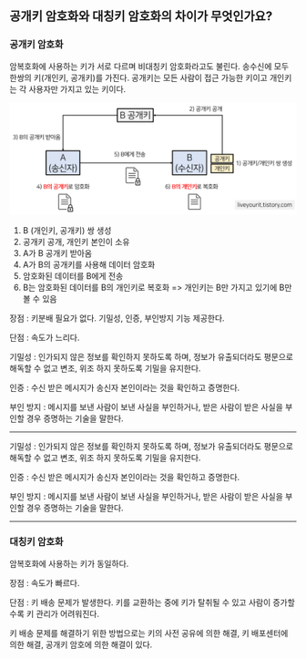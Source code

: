 ## 공개키 암호화와 대칭키 암호화의 차이가 무엇인가요?

### 공개키 암호화

암복호화에 사용하는 키가 서로 다르며 비대칭키 암호화라고도 불린다.
송수신에 모두 한쌍의 키(개인키, 공개키)를 가진다.
공개키는 모든 사람이 접근 가능한 키이고 개인키는 각 사용자만 가지고 있는 키이다.

![공개키_개인키](./공개키_개인키.png)

1. B (개인키, 공개키) 쌍 생성
2. 공개키 공개, 개인키 본인이 소유
3. A가 B 공개키 받아옴
4. A가 B의 공개키를 사용해 데이터 암호화
5. 암호화된 데이터를 B에게 전송
6. B는 암호화된 데이터를 B의 개인키로 복호화 => 개인키는 B만 가지고 있기에 B만 볼 수 있음


장점 : 키분배 필요가 없다. 기밀성, 인증, 부인방지 기능 제공한다.

단점 : 속도가 느리다.

기밀성 : 인가되지 않은 정보를 확인하지 못하도록 하며, 정보가 유출되더라도 평문으로 해독할 수 없고 변조, 위조 하지 못하도록 기밀을 유지한다.

인증 : 수신 받은 메시지가 송신자 본인이라는 것을 확인하고 증명한다.

부인 방지 : 메시지를 보낸 사람이 보낸 사실을 부인하거나, 받은 사람이 받은 사실을 부인할 경우 증명하는 기술을 말한다.

---

기밀성 : 인가되지 않은 정보를 확인하지 못하도록 하며, 정보가 유출되더라도 평문으로 해독할 수 없고 변조, 위조 하지 못하도록 기밀을 유지한다.

인증 : 수신 받은 메시지가 송신자 본인이라는 것을 확인하고 증명한다.

부인 방지 : 메시지를 보낸 사람이 보낸 사실을 부인하거나, 받은 사람이 받은 사실을 부인할 경우 증명하는 기술을 말한다.

------


### 대칭키 암호화

암복호화에 사용하는 키가 동일하다.

장점 : 속도가 빠르다.

단점 : 키 배송 문제가 발생한다.
키를 교환하는 중에 키가 탈취될 수 있고 사람이 증가할수록 키 관리가 어려워진다.

키 배송 문제를 해결하기 위한 방법으로는 키의 사전 공유에 의한 해결, 키 배포센터에 의한 해결, 공개키 암호에 의한 해결이 있다.

